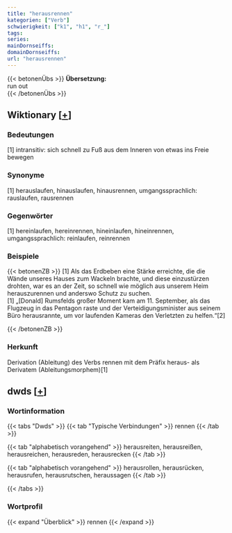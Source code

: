 ```yaml
---
title: "herausrennen"
kategorien: ["Verb"]
schwierigkeit: ["k1", "h1", "r_"]
tags:
series:
mainDornseiffs:
domainDornseiffs:
url: "herausrennen"
---
```


{{< betonenÜbs >}}
**Übersetzung:**  
run out  
{{< /betonenÜbs >}}

## Wiktionary [[+](https://de.wiktionary.org/wiki/herausrennen)]

### Bedeutungen
[1] intransitiv: sich schnell zu Fuß aus dem Inneren von etwas ins Freie bewegen  

### Synonyme
[1] herauslaufen, hinauslaufen, hinausrennen, umgangssprachlich: rauslaufen, rausrennen  

### Gegenwörter
[1] hereinlaufen, hereinrennen, hineinlaufen, hineinrennen, umgangssprachlich: reinlaufen, reinrennen  

### Beispiele
{{< betonenZB >}}
[1] Als das Erdbeben eine Stärke erreichte, die die Wände unseres Hauses zum Wackeln brachte, und diese einzustürzen drohten, war es an der Zeit, so schnell wie möglich aus unserem Heim herauszurennen und anderswo Schutz zu suchen.  
[1] „[Donald] Rumsfelds großer Moment kam am 11. September, als das Flugzeug in das Pentagon raste und der Verteidigungsminister aus seinem Büro herausrannte, um vor laufenden Kameras den Verletzten zu helfen.“[2]  

{{< /betonenZB >}}
### Herkunft
Derivation (Ableitung) des Verbs rennen mit dem Präfix heraus- als Derivatem (Ableitungsmorphem)[1]  



## dwds [[+](https://www.dwds.de/wb/herausrennen)]

### Wortinformation
{{< tabs "Dwds" >}}
{{< tab "Typische Verbindungen" >}}
rennen
{{< /tab >}}

{{< tab "alphabetisch vorangehend" >}}
herausreiten, herausreißen, herausreichen, herausreden, herausrecken
{{< /tab >}}

{{< tab "alphabetisch vorangehend" >}}
herausrollen, herausrücken, herausrufen, herausrutschen, heraussagen
{{< /tab >}}

{{< /tabs >}}

### Wortprofil
{{< expand "Überblick" >}} rennen {{< /expand >}}

